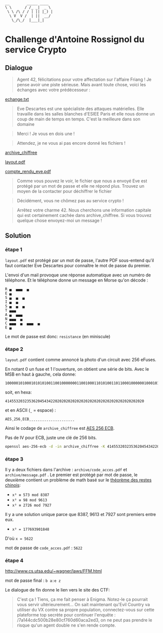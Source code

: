 ```
__        _____ ____
\ \      / /_ _|  _ \
 \ \ /\ / / | || |_) |
  \ V  V /  | ||  __/
   \_/\_/  |___|_|
```


# Challenge d'Antoine Rossignol du service Crypto

## Dialogue

> Agent 42, félicitations pour votre affectation sur l'affaire Friang ! Je pense avoir une piste sérieuse. Mais avant toute chose, voici les échanges avec votre prédécesseur :

[echange.txt](echange.txt)

> Eve Descartes est une spécialiste des attaques matérielles. Elle travaille dans les salles blanches d'ESIEE Paris et elle nous donne un coup de main de temps en temps. C'est la meilleure dans son domaine

> Merci ! Je vous en dois une !

> Attendez, je ne vous ai pas encore donné les fichiers !

[archive_chiffree](archive_chiffree)

[layout.pdf](layout.pdf)

[compte_rendu_eve.pdf](compte_rendu_eve.pdf)

> Comme vous pouvez le voir, le fichier que nous a envoyé Eve est protégé par un mot de passe et elle ne répond plus. Trouvez un moyen de la contacter pour déchiffrer le fichier

> Décidément, vous ne chômez pas au service crypto !

> Arrêtez votre charme 42. Nous cherchons une information capitale qui est certainement cachée dans archive_chiffree. Si vous trouvez quelque chose envoyez-moi un message !

## Solution

### étape 1
`layout.pdf` est protégé par un mot de passe, l'autre PDF sous-entend qu'il faut contacter Eve Descartes pour connaître le mot de passe du premier.

L'envoi d'un mail provoque une réponse automatique avec un numéro de téléphone. Et le téléphone donne un message en Morse qu'on décode :
```
R ▄  ▄▄▄  ▄
E ▄
S ▄  ▄  ▄
I ▄  ▄
S ▄  ▄  ▄
T ▄▄▄
A ▄  ▄▄▄
N ▄▄▄  ▄
C ▄▄▄  ▄  ▄▄▄  ▄
E ▄
```

Le mot de passe est donc: `resistance` (en miniscule)

### étape 2

`layout.pdf` contient comme annoncé la photo d'un circuit avec 256 eFuses. 

En notant 0 un fuse et 1 l'ouverture, on obtient une série de bits. Avec le MSB en haut à gauche, cela donne:
```
100000101000101010100110010000000110010001101010011011000100000010001010100001101000010001000000010000000100000001000000010000000100000001000000010000000100000001000000010000000100000001000000010000000100000001000000010000000100000001000000010000000100000
```
soit, en hexa: 
```
4145532032353620454342202020202020202020202020202020202020202020
```
et en ASCII (ˍ = espace) :
```
AESˍ256ˍECBˍˍˍˍˍˍˍˍˍˍˍˍˍˍˍˍˍˍˍˍˍ
```

Ainsi le codage de `archive_chiffree` est [AES 256 ECB](https://fr.wikipedia.org/wiki/Mode_d%27opération_(cryptographie)#Dictionnaire_de_codes_:_«_Electronic_codebook_»_(ECB)).

Pas de IV pour ECB, juste une clé de 256 bits.
```bash
openssl aes-256-ecb -d -in archive_chiffree -K 4145532032353620454342202020202020202020202020202020202020202020 -out archive.zip
```

### étape 3

Il y a deux fichiers dans l'archive : `archive/code_acces.pdf` et `archive/message.pdf` . Le premier est protégé par mot de passe, le deuxième contient un problème de math basé sur le [théorème des restes chinois](https://fr.wikipedia.org/wiki/Th%C3%A9or%C3%A8me_des_restes_chinois):

* `x³ ≡ 573 mod 8387`
* `x³ ≡ 98 mod 9613`
* `x³ ≡ 2726 mod 7927`

Il y a une solution unique parce que 8387, 9613 et 7927 sont premiers entre eux.
* `x³ = 177693901848`

D'où `x = 5622`

mot de passe de `code_acces.pdf` : `5622`

### étape 4

http://www.cs.utsa.edu/~wagner/laws/FFM.html

mot de passe final : `b a:e z`


Le dialogue de fin donne le lien vers le site des CTF:

> C'est ça ! Tiens, ça me fait penser à Enigma. Notez-le ça pourrait vous servir ultérieurement... On sait maintenant qu'Evil Country va utiliser du VX contre sa propre population, connectez-vous sur cette plateforme top secrète pour continuer l'enquête : /7a144cdc500b28e80cf760d60aca2ed3, on ne peut pas prendre le risque qu'un agent double ne s'en rende compte.
